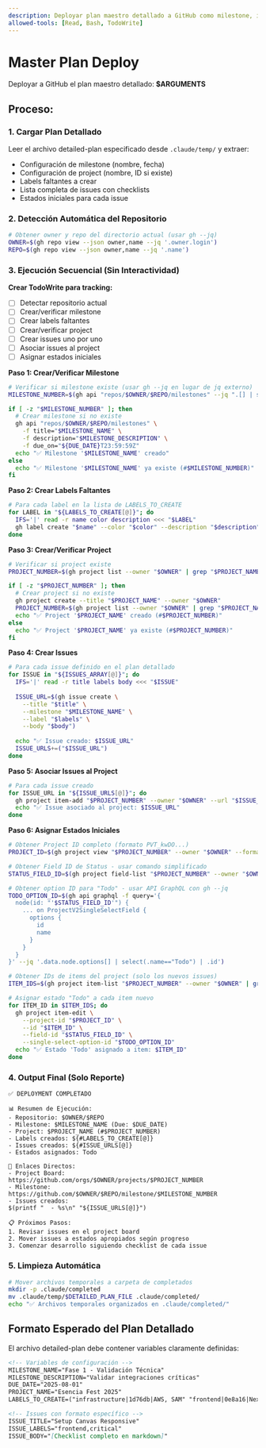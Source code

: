 ```yaml
---
description: Deployar plan maestro detallado a GitHub como milestone, issues y project
allowed-tools: [Read, Bash, TodoWrite]
---
```


# Master Plan Deploy

Deployar a GitHub el plan maestro detallado: **$ARGUMENTS**

## Proceso:

### 1. Cargar Plan Detallado
Leer el archivo detailed-plan especificado desde `.claude/temp/` y extraer:
- Configuración de milestone (nombre, fecha)
- Configuración de project (nombre, ID si existe)
- Labels faltantes a crear
- Lista completa de issues con checklists
- Estados iniciales para cada issue

### 2. Detección Automática del Repositorio
```bash
# Obtener owner y repo del directorio actual (usar gh --jq)
OWNER=$(gh repo view --json owner,name --jq '.owner.login')
REPO=$(gh repo view --json owner,name --jq '.name')
```

### 3. Ejecución Secuencial (Sin Interactividad)

**Crear TodoWrite para tracking:**
- [ ] Detectar repositorio actual
- [ ] Crear/verificar milestone
- [ ] Crear labels faltantes
- [ ] Crear/verificar project
- [ ] Crear issues uno por uno
- [ ] Asociar issues al project
- [ ] Asignar estados iniciales

**Paso 1: Crear/Verificar Milestone**
```bash
# Verificar si milestone existe (usar gh --jq en lugar de jq externo)
MILESTONE_NUMBER=$(gh api "repos/$OWNER/$REPO/milestones" --jq ".[] | select(.title==\"$MILESTONE_NAME\") | .number")

if [ -z "$MILESTONE_NUMBER" ]; then
  # Crear milestone si no existe
  gh api "repos/$OWNER/$REPO/milestones" \
    -f title="$MILESTONE_NAME" \
    -f description="$MILESTONE_DESCRIPTION" \
    -f due_on="${DUE_DATE}T23:59:59Z"
  echo "✅ Milestone '$MILESTONE_NAME' creado"
else
  echo "✅ Milestone '$MILESTONE_NAME' ya existe (#$MILESTONE_NUMBER)"
fi
```

**Paso 2: Crear Labels Faltantes**
```bash
# Para cada label en la lista de LABELS_TO_CREATE
for LABEL in "${LABELS_TO_CREATE[@]}"; do
  IFS='|' read -r name color description <<< "$LABEL"
  gh label create "$name" --color "$color" --description "$description" 2>/dev/null || echo "Label $name ya existe"
done
```

**Paso 3: Crear/Verificar Project**
```bash
# Verificar si project existe
PROJECT_NUMBER=$(gh project list --owner "$OWNER" | grep "$PROJECT_NAME" | awk '{print $1}' | head -1)

if [ -z "$PROJECT_NUMBER" ]; then
  # Crear project si no existe
  gh project create --title "$PROJECT_NAME" --owner "$OWNER"
  PROJECT_NUMBER=$(gh project list --owner "$OWNER" | grep "$PROJECT_NAME" | awk '{print $1}' | head -1)
  echo "✅ Project '$PROJECT_NAME' creado (#$PROJECT_NUMBER)"
else
  echo "✅ Project '$PROJECT_NAME' ya existe (#$PROJECT_NUMBER)"
fi
```

**Paso 4: Crear Issues**
```bash
# Para cada issue definido en el plan detallado
for ISSUE in "${ISSUES_ARRAY[@]}"; do
  IFS='|' read -r title labels body <<< "$ISSUE"
  
  ISSUE_URL=$(gh issue create \
    --title "$title" \
    --milestone "$MILESTONE_NAME" \
    --label "$labels" \
    --body "$body")
  
  echo "✅ Issue creado: $ISSUE_URL"
  ISSUE_URLS+=("$ISSUE_URL")
done
```

**Paso 5: Asociar Issues al Project**
```bash
# Para cada issue creado
for ISSUE_URL in "${ISSUE_URLS[@]}"; do
  gh project item-add "$PROJECT_NUMBER" --owner "$OWNER" --url "$ISSUE_URL"
  echo "✅ Issue asociado al project: $ISSUE_URL"
done
```

**Paso 6: Asignar Estados Iniciales**
```bash
# Obtener Project ID completo (formato PVT_kwDO...)
PROJECT_ID=$(gh project view "$PROJECT_NUMBER" --owner "$OWNER" --format json --jq '.id')

# Obtener Field ID de Status - usar comando simplificado
STATUS_FIELD_ID=$(gh project field-list "$PROJECT_NUMBER" --owner "$OWNER" | grep "Status.*ProjectV2SingleSelectField" | awk '{print $NF}')

# Obtener option ID para "Todo" - usar API GraphQL con gh --jq
TODO_OPTION_ID=$(gh api graphql -f query='{
  node(id: "'$STATUS_FIELD_ID'") {
    ... on ProjectV2SingleSelectField {
      options {
        id
        name
      }
    }
  }
}' --jq '.data.node.options[] | select(.name=="Todo") | .id')

# Obtener IDs de items del project (solo los nuevos issues)
ITEM_IDS=$(gh project item-list "$PROJECT_NUMBER" --owner "$OWNER" | grep "Issue" | tail -n "${#ISSUE_URLS[@]}" | awk '{print $NF}')

# Asignar estado "Todo" a cada item nuevo
for ITEM_ID in $ITEM_IDS; do
  gh project item-edit \
    --project-id "$PROJECT_ID" \
    --id "$ITEM_ID" \
    --field-id "$STATUS_FIELD_ID" \
    --single-select-option-id "$TODO_OPTION_ID"
  echo "✅ Estado 'Todo' asignado a item: $ITEM_ID"
done
```

### 4. Output Final (Solo Reporte)

```
✅ DEPLOYMENT COMPLETADO

📊 Resumen de Ejecución:
- Repositorio: $OWNER/$REPO
- Milestone: $MILESTONE_NAME (Due: $DUE_DATE)
- Project: $PROJECT_NAME (#$PROJECT_NUMBER)
- Labels creados: ${#LABELS_TO_CREATE[@]}
- Issues creados: ${#ISSUE_URLS[@]}
- Estados asignados: Todo

🔗 Enlaces Directos:
- Project Board: https://github.com/orgs/$OWNER/projects/$PROJECT_NUMBER
- Milestone: https://github.com/$OWNER/$REPO/milestone/$MILESTONE_NUMBER
- Issues creados:
$(printf "  - %s\n" "${ISSUE_URLS[@]}")

📋 Próximos Pasos:
1. Revisar issues en el project board
2. Mover issues a estados apropiados según progreso
3. Comenzar desarrollo siguiendo checklist de cada issue
```

### 5. Limpieza Automática
```bash
# Mover archivos temporales a carpeta de completados
mkdir -p .claude/completed
mv .claude/temp/$DETAILED_PLAN_FILE .claude/completed/
echo "✅ Archivos temporales organizados en .claude/completed/"
```

## Formato Esperado del Plan Detallado

El archivo detailed-plan debe contener variables claramente definidas:
```markdown
<!-- Variables de configuración -->
MILESTONE_NAME="Fase 1 - Validación Técnica"
MILESTONE_DESCRIPTION="Validar integraciones críticas"
DUE_DATE="2025-08-01"
PROJECT_NAME="Esencia Fest 2025"
LABELS_TO_CREATE=("infrastructure|1d76db|AWS, SAM" "frontend|0e8a16|Next.js, React")

<!-- Issues con formato específico -->
ISSUE_TITLE="Setup Canvas Responsive"
ISSUE_LABELS="frontend,critical"
ISSUE_BODY="[Checklist completo en markdown]"
```